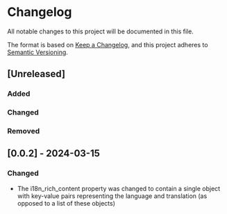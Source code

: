 # Changelog

All notable changes to this project will be documented in this file.

The format is based on [Keep a Changelog](https://keepachangelog.com/en/1.1.0/),
and this project adheres to [Semantic Versioning](https://semver.org/spec/v2.0.0.html).

## [Unreleased]

### Added
### Changed
### Removed

## [0.0.2] - 2024-03-15

### Changed

- The i18n_rich_content property was changed to contain a single object with key-value pairs representing the language and translation (as opposed to a list of these objects)

